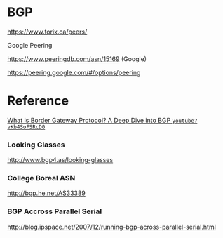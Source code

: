 # BGP


https://www.torix.ca/peers/

Google Peering

https://www.peeringdb.com/asn/15169 (Google)

https://peering.google.com/#/options/peering


# Reference

[What is Border Gateway Protocol? A Deep Dive into BGP `youtube?vKb4SoFSRcD0`](https://www.youtube.com/watch?v=Kb4SoFSRcD0)


### Looking Glasses
http://www.bgp4.as/looking-glasses


### College Boreal ASN
http://bgp.he.net/AS33389


### BGP Accross Parallel Serial
http://blog.ipspace.net/2007/12/running-bgp-across-parallel-serial.html


